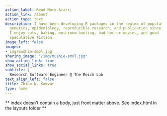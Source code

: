 ```yaml
---
action_label: Read More &rarr;
action_link: /about
action_type: text
description: I have been developing R packages in the realms of population
  genetics, epidemiology, reproducible research, and publication since 2012.
  I enjoy cats, baking, mushroom hunting, bad horror movies, and good
  speculative fiction.
image_left: false
images:
- img/mushie-smol.jpg
sharing_image: "/img/mushie-smol.jpg"
show_action_link: true
show_social_links: true
subtitle: |
  Research Software Engineer @ The Reich Lab
text_align_left: false
title: Zhian N. Kamvar
type: home
---
```


** index doesn't contain a body, just front matter above.
See index.html in the layouts folder **
